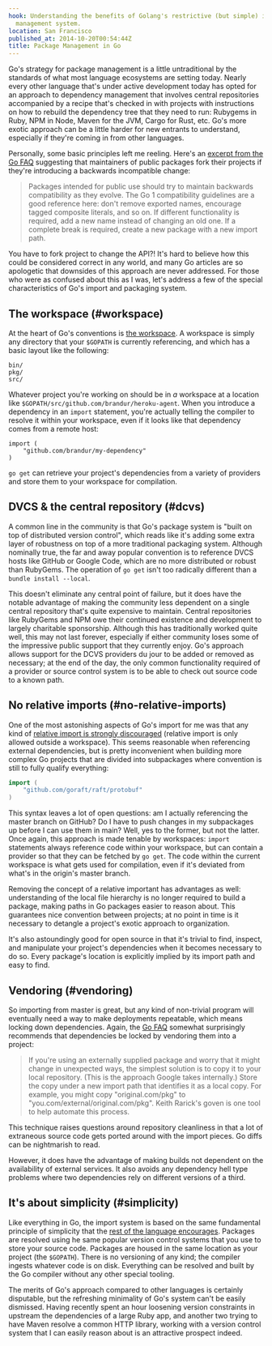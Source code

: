 ```yaml
---
hook: Understanding the benefits of Golang's restrictive (but simple) import and package
  management system.
location: San Francisco
published_at: 2014-10-20T00:54:44Z
title: Package Management in Go
---
```


Go's strategy for package management is a little untraditional by the standards of what most language ecosystems are setting today. Nearly every other language that's under active development today has opted for an approach to dependency management that involves central repositories accompanied by a recipe that's checked in with projects with instructions on how to rebuild the dependency tree that they need to run: Rubygems in Ruby, NPM in Node, Maven for the JVM, Cargo for Rust, etc. Go's more exotic approach can be a little harder for new entrants to understand, especially if they're coming in from other languages.

Personally, some basic principles left me reeling. Here's an [excerpt from the Go FAQ](http://golang.org/doc/faq#get_version) suggesting that maintainers of public packages fork their projects if they're introducing a backwards incompatible change:

> Packages intended for public use should try to maintain backwards compatibility as they evolve. The Go 1 compatibility guidelines are a good reference here: don't remove exported names, encourage tagged composite literals, and so on. If different functionality is required, add a new name instead of changing an old one. If a complete break is required, create a new package with a new import path.

You have to fork project to change the API?! It's hard to believe how this could be considered correct in any world, and many Go articles are so apologetic that downsides of this approach are never addressed. For those who were as confused about this as I was, let's address a few of the special characteristics of Go's import and packaging system.

## The workspace (#workspace)

At the heart of Go's conventions is [the workspace](https://golang.org/doc/code.html#Workspaces). A workspace is simply any directory that your `$GOPATH` is currently referencing, and which has a basic layout like the following:

```
bin/
pkg/
src/
```

Whatever project you're working on should be in _a_ workspace at a location like `$GOPATH/src/github.com/brandur/heroku-agent`. When you introduce a dependency in an `import` statement, you're actually telling the compiler to resolve it within your workspace, even if it looks like that dependency comes from a remote host:

```
import (
    "github.com/brandur/my-dependency"
)
```

`go get` can retrieve your project's dependencies from a variety of providers and store them to your workspace for compilation.

## DVCS & the central repository (#dcvs)

A common line in the community is that Go's package system is "built on top of distributed version control", which reads like it's adding some extra layer of robustness on top of a more traditional packaging system. Although nominally true, the far and away popular convention is to reference DVCS hosts like GitHub or Google Code, which are no more distributed or robust than RubyGems. The operation of `go get` isn't too radically different than a `bundle install --local`.

This doesn't eliminate any central point of failure, but it does have the notable advantage of making the community less dependent on a single central repository that's quite expensive to maintain. Central repositories like RubyGems and NPM owe their continued existence and development to largely charitable sponsorship. Although this has traditionally worked quite well, this may not last forever, especially if either community loses some of the impressive public support that they currently enjoy. Go's approach allows support for the DCVS providers du jour to be added or removed as necessary; at the end of the day, the only common functionality required of a provider or source control system is to be able to check out source code to a known path.

## No relative imports (#no-relative-imports)

One of the most astonishing aspects of Go's import for me was that any kind of [relative import is strongly discouraged](https://groups.google.com/forum/#!topic/golang-nuts/_usbgS9LeS8) (relative import is only allowed outside a workspace). This seems reasonable when referencing external dependencies, but is pretty inconvenient when building more complex Go projects that are divided into subpackages where convention is still to fully qualify everything:

``` go
import (
    "github.com/goraft/raft/protobuf"
)
```

This syntax leaves a lot of open questions: am I actually referencing the master branch on GitHub? Do I have to push changes in my subpackages up before I can use them in main? Well, yes to the former, but not the latter. Once again, this approach is made tenable by workspaces: `import` statements always reference code within your workspace, but can contain a provider so that they can be fetched by `go get`. The code within the current workspace is what gets used for compilation, even if it's deviated from what's in the origin's master branch.

Removing the concept of a relative important has advantages as well: understanding of the local file hierarchy is no longer required to build a package, making paths in Go packages easier to reason about. This guarantees nice convention between projects; at no point in time is it necessary to detangle a project's exotic approach to organization.

It's also astoundingly good for open source in that it's trivial to find, inspect, and manipulate your project's dependencies when it becomes necessary to do so. Every package's location is explicitly implied by its import path and easy to find.

## Vendoring (#vendoring)

So importing from master is great, but any kind of non-trivial program will eventually need a way to make deployments repeatable, which means locking down dependencies. Again, the [Go FAQ](http://golang.org/doc/faq#get_version) somewhat surprisingly recommends that dependencies be locked by vendoring them into a project:

> If you're using an externally supplied package and worry that it might change in unexpected ways, the simplest solution is to copy it to your local repository. (This is the approach Google takes internally.) Store the copy under a new import path that identifies it as a local copy. For example, you might copy "original.com/pkg" to "you.com/external/original.com/pkg". Keith Rarick's goven is one tool to help automate this process.

This technique raises questions around repository cleanliness in that a lot of extraneous source code gets ported around with the import pieces. Go diffs can be nightmarish to read.

However, it does have the advantage of making builds not dependent on the availability of external services. It also avoids any dependency hell type problems where two dependencies rely on different versions of a third.

## It's about simplicity (#simplicity)

Like everything in Go, the import system is based on the same fundamental principle of simplicity that the [rest of the language encourages](http://bradgignac.com/2014/09/24/avoiding-complexity-with-go.html). Packages are resolved using he same popular version control systems that you use to store your source code. Packages are housed in the same location as your project (the `$GOPATH`). There is no versioning of any kind; the compiler ingests whatever code is on disk. Everything can be resolved and built by the Go compiler without any other special tooling.

The merits of Go's approach compared to other languages is certainly disputable, but the refreshing minimality of Go's system can't be easily dismissed. Having recently spent an hour loosening version constraints in upstream the dependencies of a large Ruby app, and another two trying to have Maven resolve a common HTTP library, working with a version control system that I can easily reason about is an attractive prospect indeed.
